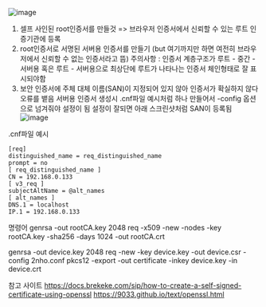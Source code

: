 ![image](https://github.com/2nho/personal-study/assets/97571604/d35a1bd7-d28f-48b6-8cfa-f15f6591b676)

1. 셀프 사인된 root인증서를 만들것 => 브라우저 인증서에서 신뢰할 수 있는 루트 인증기관에 등록
2. root인증서로 서명된 서버용 인증서를 만들기  (but 여기까지만 하면 여전히 브라우저에서 신뢰할 수 없는 인증서라고 뜸)
   주의사항 : 인증서 계층구조가 루트 - 중간 - 서버용 혹은 루트 - 서버용으로 최상단에 루트가 나타나는 인증서 체인형태로 잘 표시되야함
3. 보안 인증서에 주체 대체 이름(SAN)이 지정되어 있지 않아 인증서가 확실하지 않다 오류를 뱉음 서버용 인증서 생성시  .cnf파일 예시처럼 하나 만들어서 -config 옵션으로 넘겨줘야 설정이 됨
   설정이 잘되면 아래 스크린샷처럼 SAN이 등록됨
   ![image](https://github.com/2nho/personal-study/assets/97571604/5a48a56a-53a9-4c16-af3d-e56598253b78)

.cnf파일 예시
```
[req]
distinguished_name = req_distinguished_name
prompt = no
[ req_distinguished_name ]
CN = 192.168.0.133
[ v3_req ]
subjectAltName = @alt_names
[ alt_names ]
DNS.1 = localhost
IP.1 = 192.168.0.133
```


명령어
genrsa -out rootCA.key 2048
req -x509 -new -nodes -key rootCA.key -sha256 -days 1024 -out rootCA.crt

genrsa -out device.key 2048
req -new -key device.key -out device.csr -config 2nho.conf
pkcs12 -export -out certificate -inkey device.key -in device.crt

참고 사이트 
https://docs.brekeke.com/sip/how-to-create-a-self-signed-certificate-using-openssl
https://9033.github.io/text/openssl.html
